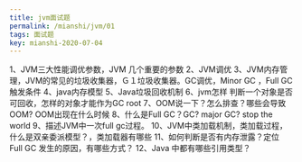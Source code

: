 ```yaml
---
title: jvm面试题
permalink: /mianshi/jvm/01
tags: 面试题
key: mianshi-2020-07-04
---
```


1、JVM三大性能调优参数，JVM 几个重要的参数
2、JVM调优
3、JVM内存管理，JVM的常见的垃圾收集器，Ｇ１垃圾收集器。GC调优，Minor GC ，Full GC 触发条件
4、java内存模型
5、Java垃圾回收机制
6、jvm怎样 判断一个对象是否可回收，怎样的对象才能作为GC root
7、OOM说一下？怎么排查？哪些会导致OOM? OOM出现在什么时候
8、什么是Full GC？GC? major GC? stop the world
9、描述JVM中一次full gc过程。
10、JVM中类加载机制，类加载过程，什么是双亲委派模型？，类加载器有哪些
11、如何判断是否有内存泄露？定位 Full GC 发生的原因，有哪些方式？
12、Java 中都有哪些引用类型？